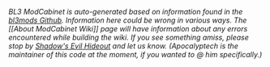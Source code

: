 *BL3 ModCabinet is auto-generated based on information found in the [bl3mods Github](https://github.com/BLCM/bl3mods).
Information here could be wrong in various ways.  The [[About ModCabinet Wiki]] page will have information
about any errors encountered while building the wiki.  If you see something amiss, please stop by
[Shadow's Evil Hideout](http://borderlandsmodding.com/community/) and let us know.  (Apocalyptech is the
maintainer of this code at the moment, if you wanted to @ him specifically.)*
